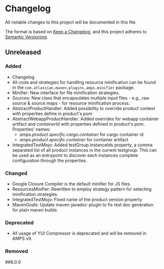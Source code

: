 # Changelog
All notable changes to this project will be documented in this file.

The format is based on [Keep a Changelog](https://keepachangelog.com/en/1.0.0/),
and this project adheres to [Semantic Versioning](https://semver.org/spec/v2.0.0.html).

## Unreleased

### Added 
- Changelog
- All code and strategies for handling resource minification can be found in the `com.atlassian.maven.plugins.amps.minifier` package.
- Minifier: New interface for file minification strategies.
- Sources: New class that encapsulates multiple input files - e.g., raw source & source maps - for resource minification process. 
- AbstractProductHandler: Added possibility to override product context with properties define in product's pom
- AbstractWebappProductHandler: Added overrides for webapp container artifact and _containerId_ with properties defined in product's pom. Properties' names:
    - _amps.product.specific.cargo.container_ for cargo container id
    - _amps.product.specific.container_ for container artifact
- IntegratedTestMojo: Added testGroup.instanceIds property, a comma separated list of all product instances in the current testgroup.
  This can be used as an entrypoint to discover each instances complete configuration through the properties.

### Changed

- Google Closure Compiler is the default minifier for JS files.
- ResourcesMinifier: Rewritten to employ strategy pattern for selecting minification strategies.  
- IntegratedTestMojo: Fixed name of the product version property
- MavenGoals: Update maven-javadoc-plugin to fix rest doc generation for plain maven builds

### Deprecated

- All usage of YUI Compressor is deprecated and will be removed in AMPS v9.

### Removed

##8.0.0
